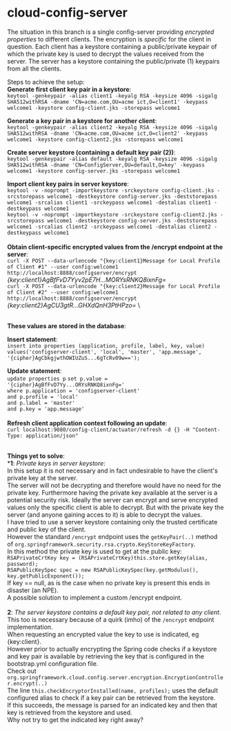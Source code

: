 # cloud-config-server

The situation in this branch is a single config-server providing _encrypted properties_ to different clients.
The encryption is _specific_ for the client in question.
Each client has a keystore containing a public/private keypair of which the private key is used to decrypt the values received from the server.
The server has a keystore containing the public/private (1) keypairs from all the clients.

Steps to achieve the setup:\
**Generate first client key pair in a keystore**:\
`keytool -genkeypair -alias client1 -keyalg RSA -keysize 4096 -sigalg SHA512withRSA -dname 'CN=acme.com,OU=acme ict,O=client1' -keypass welcome1 -keystore config-client.jks -storepass welcome1`

**Generate a key pair in a keystore for another client**:\
`keytool -genkeypair -alias client2 -keyalg RSA -keysize 4096 -sigalg SHA512withRSA -dname 'CN=acme.com,OU=acme ict,O=client2' -keypass welcome1 -keystore config-client2.jks -storepass welcome1`

**Create server keystore (containing a default key pair (2))**:\
`keytool -genkeypair -alias default -keyalg RSA -keysize 4096 -sigalg SHA512withRSA -dname 'CN=ConfigServer,OU=default,O=key' -keypass welcome1 -keystore config-server.jks -storepass welcome1`

**Import client key pairs in server keystore**:\
`keytool -v -noprompt -importkeystore -srckeystore config-client.jks -srcstorepass welcome1 -destkeystore config-server.jks -deststorepass welcome1 -srcalias client1 -srckeypass welcome1 -destalias client1 -destkeypass welcome1`
\
`keytool -v -noprompt -importkeystore -srckeystore config-client2.jks -srcstorepass welcome1 -destkeystore config-server.jks -deststorepass welcome1 -srcalias client2 -srckeypass welcome1 -destalias client2 -destkeypass welcome1`
\
\
**Obtain client-specific encrypted values from the /encrypt endpoint at the server**:\
`curl -X POST --data-urlencode "{key:client1}Message for Local Profile of Client #1" --user config:welcome1 http://localhost:8888/configserver/encrypt`
_{key:client1}AgBfFvD7Yyv2pE7H...MORYsRNKQ8ixnFg=_
\
`curl -X POST --data-urlencode "{key:client2}Message for Local Profile of Client #2" --user config:welcome1 http://localhost:8888/configserver/encrypt`
_{key:client2}AgCU3gtR...GHXdQnH3PtHPzo=_
\

\
**These values are stored in the database**:

**Insert statement**:\
`insert into properties (application, profile, label, key, value)` \
`values('configserver-client', 'local', 'master', 'app.message', '{cipher}AgCbkgjwthOWIUZuS...6gTcRv09w==');`

**Update statement**:\
`update properties p`
`set p.value = '{cipher}AgBfFvD7Yy...ORYsRNKQ8ixnFg='`
\
`where p.application = 'configserver-client'`
\
`and p.profile = 'local'`
\
`and p.label = 'master'`
\
`and p.key = 'app.message'`
\
\
**Refresh client application context following an update**:\
`curl localhost:9080/config-client/actuator/refresh -d {} -H "Content-Type: application/json"`

\
**Things yet to solve**:\
***1**: _Private keys in server keystore_:  
In this setup it is not necessary and in fact undesirable to have the client's private key at the server.  
The server will not be decrypting and therefore would have no need for the private key.
Furthermore having the private key available at the server is a potential security risk. 
Ideally the server can encrypt and serve encrypted values only the specific client is able to decrypt.
But with the private key the server (and anyone gaining acces to it) is able to decrypt the values.
\
I have tried to use a server keystore containing only the trusted certificate and public key of the client.  
However the standard `/encrypt` endpoint uses the `getKeyPair(..)` method of `org.springframework.security.rsa.crypto.KeyStoreKeyFactory`.  
In this method the private key is used to get at the public key:  
`RSAPrivateCrtKey key = (RSAPrivateCrtKey)this.store.getKey(alias, password); `   
`RSAPublicKeySpec spec = new RSAPublicKeySpec(key.getModulus(), key.getPublicExponent()); `   
If key == null, as is the case when no private key is present this ends in disaster (an NPE).  
A possible solution to implement a custom /encrypt endpoint.
\
\
**2**: _The server keystore contains a default key pair, not related to any client_.  
This too is necessary because of a quirk (imho) of the `/encrypt` endpoint implementation.  
When requesting an encrypted value the key to use is indicated, eg {key:client}.  
However prior to actually encrypting the Spring code checks if a keystore and key pair is available 
by retrieving the key that is configured in the bootstrap.yml configuration file.  
Check out `org.springframework.cloud.config.server.encryption.EncryptionController.encrypt(..)`  
The line `this.checkEncryptorInstalled(name, profiles);` uses the default configured alias to check if a key pair can be retrieved from the keystore.  
If this succeeds, the message is parsed for an indicated key and then that key is retrieved from the keystore and used.  
Why not try to get the indicated key right away?






